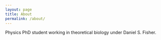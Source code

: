 ```yaml
---
layout: page
title: About
permalink: /about/
---
```


Physics PhD student working in theoretical biology under Daniel S. Fisher.
